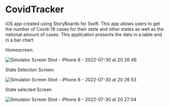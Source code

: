 # CovidTracker
iOS app created using StoryBoards for Swift. This app allows users to get the number of Covid-19 cases for their state and other states as well as the national amount of cases. This application presents the data in a table and in a bar chart.

Homescreen:

![Simulator Screen Shot - iPhone 8 - 2022-07-30 at 20 26 46](https://user-images.githubusercontent.com/55303890/182004591-2ebbd25a-a6db-4b6a-9aad-33be08f81df2.png)

State Selection Screen:

![Simulator Screen Shot - iPhone 8 - 2022-07-30 at 20 26 53](https://user-images.githubusercontent.com/55303890/182004594-1ba67322-fa8d-4cc9-8f4f-b27ed65d9cff.png)

State selected Screen

![Simulator Screen Shot - iPhone 8 - 2022-07-30 at 20 27 04](https://user-images.githubusercontent.com/55303890/182004597-14a98832-216a-4926-94af-86911a45f8c4.png)
